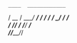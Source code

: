     ____  ____________
   / __ \/ ____/ ____/
  / / / / __/ / /_    
 / /_/ / /___/ __/    
/_____/_____/_/       
                      
